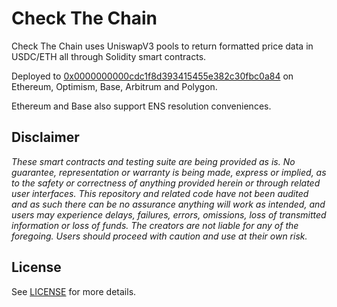 # Check The Chain

Check The Chain uses UniswapV3 pools to return formatted price data in USDC/ETH all through Solidity smart contracts.

Deployed to [0x0000000000cdc1f8d393415455e382c30fbc0a84](https://contractscan.xyz/contract/0x0000000000cDC1F8d393415455E382c30FBc0a84) on Ethereum, Optimism, Base, Arbitrum and Polygon.

Ethereum and Base also support ENS resolution conveniences.

## Disclaimer

*These smart contracts and testing suite are being provided as is. No guarantee, representation or warranty is being made, express or implied, as to the safety or correctness of anything provided herein or through related user interfaces. This repository and related code have not been audited and as such there can be no assurance anything will work as intended, and users may experience delays, failures, errors, omissions, loss of transmitted information or loss of funds. The creators are not liable for any of the foregoing. Users should proceed with caution and use at their own risk.*

## License

See [LICENSE](./LICENSE) for more details.
